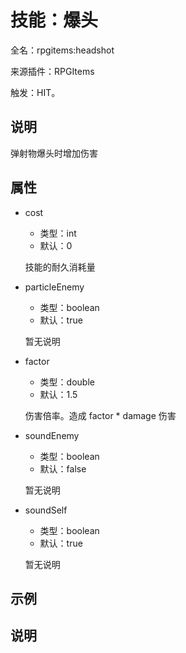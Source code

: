 # 技能：爆头

<!-- 本文件是通过游戏内 `/rpgitem gen-wiki` 命令生成的。 -->
<!-- 请只在对应的 "beginCustomXXXX" 与 "endCustomXXXX" 间编辑。  -->
<!-- 如果您想修改技能或其属性的描述， -->
<!-- 请修改 "resources/lang/zh_CN.yml" 中对应的项。 -->

全名：rpgitems:headshot

来源插件：RPGItems

触发：HIT。

<!-- beginCustomHeader -->
<!-- endCustomHeader -->

## 说明

弹射物爆头时增加伤害
<!-- beginCustomDescription -->
<!-- endCustomDescription -->

## 属性

* cost

  * 类型：int
  * 默认：0

  技能的耐久消耗量

* particleEnemy

  * 类型：boolean
  * 默认：true

  暂无说明

* factor

  * 类型：double
  * 默认：1.5

  伤害倍率。造成 factor * damage 伤害

* soundEnemy

  * 类型：boolean
  * 默认：false

  暂无说明

* soundSelf

  * 类型：boolean
  * 默认：true

  暂无说明


<!-- beginCustomProperties -->
<!-- endCustomProperties -->

## 示例

<!-- beginCustomExample -->
<!-- endCustomExample -->

## 说明

<!-- beginCustomNote -->
<!-- endCustomNote -->